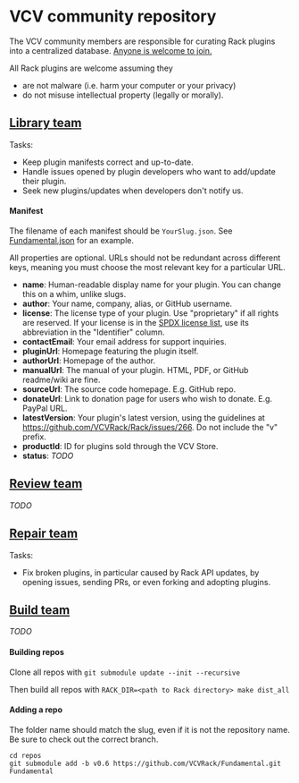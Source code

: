# VCV community repository

The VCV community members are responsible for curating Rack plugins into a centralized database.
[Anyone is welcome to join.](https://github.com/VCVRack/community/issues/248)

All Rack plugins are welcome assuming they
- are not malware (i.e. harm your computer or your privacy)
- do not misuse intellectual property (legally or morally).


## [Library team](https://github.com/VCVRack/community/issues/352)

Tasks:
- Keep plugin manifests correct and up-to-date.
- Handle issues opened by plugin developers who want to add/update their plugin.
- Seek new plugins/updates when developers don't notify us.

#### Manifest

The filename of each manifest should be `YourSlug.json`.
See [Fundamental.json](manifests/Fundamental.json) for an example.

All properties are optional. URLs should not be redundant across different keys, meaning you must choose the most relevant key for a particular URL.

- **name**: Human-readable display name for your plugin. You can change this on a whim, unlike slugs.
- **author**: Your name, company, alias, or GitHub username.
- **license**: The license type of your plugin. Use "proprietary" if all rights are reserved. If your license is in the [SPDX license list](https://spdx.org/licenses/), use its abbreviation in the "Identifier" column.
- **contactEmail**: Your email address for support inquiries.
- **pluginUrl**: Homepage featuring the plugin itself.
- **authorUrl**: Homepage of the author.
- **manualUrl**: The manual of your plugin. HTML, PDF, or GitHub readme/wiki are fine.
- **sourceUrl**: The source code homepage. E.g. GitHub repo.
- **donateUrl**: Link to donation page for users who wish to donate. E.g. PayPal URL.
- **latestVersion**: Your plugin's latest version, using the guidelines at https://github.com/VCVRack/Rack/issues/266. Do not include the "v" prefix.
- **productId**: ID for plugins sold through the VCV Store.
- **status**: *TODO*


## [Review team](https://github.com/VCVRack/community/issues/354)

*TODO*


## [Repair team](https://github.com/VCVRack/community/issues/269)

Tasks:
- Fix broken plugins, in particular caused by Rack API updates, by opening issues, sending PRs, or even forking and adopting plugins.


## [Build team](https://github.com/VCVRack/community/issues/353)

*TODO*

#### Building repos

Clone all repos with `git submodule update --init --recursive`

Then build all repos with `RACK_DIR=<path to Rack directory> make dist_all`

#### Adding a repo

The folder name should match the slug, even if it is not the repository name.
Be sure to check out the correct branch.

```
cd repos
git submodule add -b v0.6 https://github.com/VCVRack/Fundamental.git Fundamental
```
